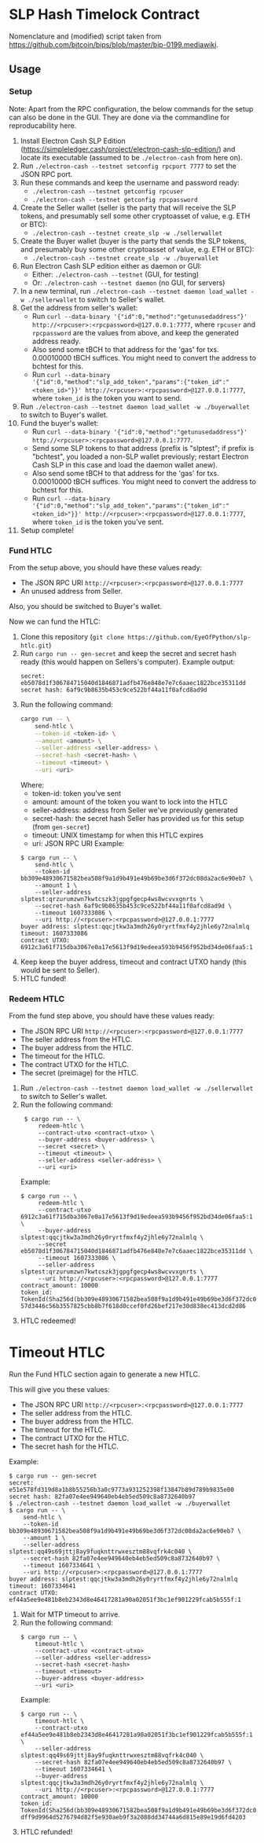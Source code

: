 # SLP Hash Timelock Contract

Nomenclature and (modified) script taken from https://github.com/bitcoin/bips/blob/master/bip-0199.mediawiki.

## Usage

### Setup

Note: Apart from the RPC configuration, the below commands for the setup can also be done in the GUI. They are done via the commandline for reproducability here.

1. Install Electron Cash SLP Edition (https://simpleledger.cash/project/electron-cash-slp-edition/) and locate its executable (assumed to be `./electron-cash` from here on).
2. Run `./electron-cash --testnet setconfig rpcport 7777` to set the JSON RPC port.
3. Run these commands and keep the username and password ready:
    - `./electron-cash --testnet getconfig rpcuser`
    - `./electron-cash --testnet getconfig rpcpassword`
4. Create the Seller wallet (seller is the party that will receive the SLP tokens, and presumably sell some other cryptoasset of value, e.g. ETH or BTC):
    - `./electron-cash --testnet create_slp -w ./sellerwallet`
5. Create the Buyer wallet (buyer is the party that sends the SLP tokens, and presumably buy some other cryptoasset of value, e.g. ETH or BTC):
    - `./electron-cash --testnet create_slp -w ./buyerwallet`
6. Run Electron Cash SLP edition either as daemon or GUI:
    - Either: `./electron-cash --testnet` (GUI, for testing)
    - Or: `./electron-cash --testnet daemon` (no GUI, for servers)
7. In a new terminal, run `./electron-cash --testnet daemon load_wallet -w ./sellerwallet` to switch to Seller's wallet.
8. Get the address from seller's wallet:
    - Run `curl --data-binary '{"id":0,"method":"getunusedaddress"}' http://<rpcuser>:<rpcpassword>@127.0.0.1:7777`, where `rpcuser` and `rpcpassword` are the values from above, and keep the generated address ready.
    - Also send some tBCH to that address for the 'gas' for txs. 0.00010000 tBCH suffices. You might need to convert the address to bchtest for this.
    - Run `curl --data-binary '{"id":0,"method":"slp_add_token","params":{"token_id":"<token_id>"}}' http://<rpcuser>:<rpcpassword>@127.0.0.1:7777`, where `token_id` is the token you want to send.
9. Run `./electron-cash --testnet daemon load_wallet -w ./buyerwallet` to switch to Buyer's wallet.
10. Fund the buyer's wallet:
    - Run `curl --data-binary '{"id":0,"method":"getunusedaddress"}' http://<rpcuser>:<rpcpassword>@127.0.0.1:7777`.
    - Send some SLP tokens to that address (prefix is "slptest"; if prefix is "bchtest", you loaded a non-SLP wallet previously; restart Electron Cash SLP in this case and load the daemon wallet anew).
    - Also send some tBCH to that address for the 'gas' for txs. 0.00010000 tBCH suffices. You might need to convert the address to bchtest for this.
    - Run `curl --data-binary '{"id":0,"method":"slp_add_token","params":{"token_id":"<token_id>"}}' http://<rpcuser>:<rpcpassword>@127.0.0.1:7777`, where `token_id` is the token you've sent.
11. Setup complete!

### Fund HTLC
From the setup above, you should have these values ready:
- The JSON RPC URI `http://<rpcuser>:<rpcpassword>@127.0.0.1:7777`
- An unused address from Seller.

Also, you should be switched to Buyer's wallet.

Now we can fund the HTLC:

1. Clone this repository (`git clone https://github.com/EyeOfPython/slp-htlc.git`)
2. Run `cargo run -- gen-secret` and keep the secret and secret hash ready (this would happen on Sellers's computer).
   Example output:
   ```
   secret: eb5078d1f306784715040d1846871adfb476e848e7e7c6aaec1822bce35311dd
   secret hash: 6af9c9b8635b453c9ce522bf44a11f0afcd8ad9d
   ```
3. Run the following command:
    ```bash
    cargo run -- \
        send-htlc \
        --token-id <token-id> \
        --amount <amount> \
        --seller-address <seller-address> \
        --secret-hash <secret-hash> \
        --timeout <timeout> \
        --uri <uri>
    ```
    Where:
    - token-id: token you've sent
    - amount: amount of the token you want to lock into the HTLC
    - seller-address: address from Seller we've previously generated
    - secret-hash: the secret hash Seller has provided us for this setup (from `gen-secret`)
    - timeout: UNIX timestamp for when this HTLC expires
    - uri: JSON RPC URI 
    Example:
    ```
    $ cargo run -- \
        send-htlc \
        --token-id bb309e48930671582bea508f9a1d9b491e49b69be3d6f372dc08da2ac6e90eb7 \
        --amount 1 \
        --seller-address slptest:qrzurumzwn7kwtcszk3jgpgfgecp4ws8wcvvxgnrts \
        --secret-hash 6af9c9b8635b453c9ce522bf44a11f0afcd8ad9d \
        --timeout 1607333086 \
        --uri http://<rpcuser>:<rpcpassword>@127.0.0.1:7777
    buyer address: slptest:qqcjtkw3a3mdh26y0ryrtfmxf4y2jhle6y72nalmlq
    timeout: 1607333086
    contract UTXO: 6912c3a61f715dba3067e0a17e5613f9d19edeea593b9456f952bd34de06faa5:1
    ```
4. Keep keep the buyer address, timeout and contract UTXO handy (this would be sent to Seller).
5. HTLC funded!

### Redeem HTLC

From the fund step above, you should have these values ready:
- The JSON RPC URI `http://<rpcuser>:<rpcpassword>@127.0.0.1:7777`
- The seller address from the HTLC.
- The buyer address from the HTLC.
- The timeout for the HTLC.
- The contract UTXO for the HTLC.
- The secret (preimage) for the HTLC.

1. Run `./electron-cash --testnet daemon load_wallet -w ./sellerwallet` to switch to Seller's wallet.
2. Run the following command:
   ```
    $ cargo run -- \
        redeem-htlc \
        --contract-utxo <contract-utxo> \
        --buyer-address <buyer-address> \
        --secret <secret> \
        --timeout <timeout> \
        --seller-address <seller-address> \
        --uri <uri>
   ```
   Example:
   ```
   $ cargo run -- \
        redeem-htlc \
        --contract-utxo 6912c3a61f715dba3067e0a17e5613f9d19edeea593b9456f952bd34de06faa5:1 \
        --buyer-address slptest:qqcjtkw3a3mdh26y0ryrtfmxf4y2jhle6y72nalmlq \
        --secret eb5078d1f306784715040d1846871adfb476e848e7e7c6aaec1822bce35311dd \
        --timeout 1607333086 \
        --seller-address slptest:qrzurumzwn7kwtcszk3jgpgfgecp4ws8wcvvxgnrts \
        --uri http://<rpcuser>:<rpcpassword>@127.0.0.1:7777
   contract_amount: 10000
   token_id: TokenId(Sha256d(bb309e48930671582bea508f9a1d9b491e49b69be3d6f372dc08da2ac6e90eb7))
   57d3446c56b3557825cbb8b7f618d0ccef0fd26bef217e30d838ec413dcd2d86
   ```
3. HTLC redeemed!

# Timeout HTLC
Run the Fund HTLC section again to generate a new HTLC.

This will give you these values:
- The JSON RPC URI `http://<rpcuser>:<rpcpassword>@127.0.0.1:7777`
- The seller address from the HTLC.
- The buyer address from the HTLC.
- The timeout for the HTLC.
- The contract UTXO for the HTLC.
- The secret hash for the HTLC.

Example:

```
$ cargo run -- gen-secret
secret: e51e578fd319d8a1b8b55256b3a0c9773a931252398f13847b89d789b9835e00
secret hash: 82fa07e4ee949640eb4eb5ed509c8a8732640b97
$ ./electron-cash --testnet daemon load_wallet -w ./buyerwallet
$ cargo run -- \
    send-htlc \
    --token-id bb309e48930671582bea508f9a1d9b491e49b69be3d6f372dc08da2ac6e90eb7 \
    --amount 1 \
    --seller-address slptest:qq49s69jttj8ay9fuqknttrwxesztm88vqfrk4c040 \
    --secret-hash 82fa07e4ee949640eb4eb5ed509c8a8732640b97 \
    --timeout 1607334641 \
    --uri http://<rpcuser>:<rpcpassword>@127.0.0.1:7777
buyer address: slptest:qqcjtkw3a3mdh26y0ryrtfmxf4y2jhle6y72nalmlq
timeout: 1607334641
contract UTXO: ef44a5ee9e481b8eb2343d8e46417281a90a02051f3bc1ef901229fcab5b555f:1
```

1. Wait for MTP timeout to arrive.
2. Run the following command:
    ```
    $ cargo run -- \
        timeout-htlc \
        --contract-utxo <contract-utxo>
        --seller-address <seller-address>
        --secret-hash <secret-hash>
        --timeout <timeout>
        --buyer-address <buyer-address>
        --uri <uri>
    ```
    Example:
    ```
    $ cargo run -- \
        timeout-htlc \
        --contract-utxo ef44a5ee9e481b8eb2343d8e46417281a90a02051f3bc1ef901229fcab5b555f:1 \
        --seller-address slptest:qq49s69jttj8ay9fuqknttrwxesztm88vqfrk4c040 \
        --secret-hash 82fa07e4ee949640eb4eb5ed509c8a8732640b97 \
        --timeout 1607334641 \
        --buyer-address slptest:qqcjtkw3a3mdh26y0ryrtfmxf4y2jhle6y72nalmlq \
        --uri http://<rpcuser>:<rpcpassword>@127.0.0.1:7777
    contract_amount: 10000
    token_id: TokenId(Sha256d(bb309e48930671582bea508f9a1d9b491e49b69be3d6f372dc08da2ac6e90eb7))
    dff9d9964d5276794d82f5e930aeb9f3a2088dd34744a6d815e89e19d6fd4203
    ```
3. HTLC refunded!

